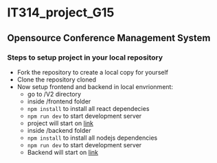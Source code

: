 # IT314_project_G15

## Opensource Conference Management System

### Steps to setup project in your local repository
- Fork the repository to create a local copy for yourself
- Clone the repository cloned
- Now setup frontend and backend in local envrionment:
  - go to /V2 directory
  - inside /frontend folder
  - <code>npm install</code> to install all react dependecies
  - <code>npm run dev</code> to start development server 
  - project will start on <a href="http://127.0.0.1:5173/">link</a>  
  - inside /backend folder
  - <code>npm install</code> to install all nodejs dependencies
  - <code>npm run dev</code> to start development server 
  - Backend will start on <a href="http://localhost:/">link</a>
